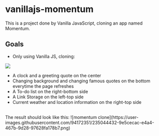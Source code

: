 # vanillajs-momentum

This is a project done by Vanilla JavaScript, cloning an app named Momentum.

## Goals
- Only using Vanilla JS, cloning: <br>
<img src="![momentum](https://user-images.githubusercontent.com/94172351/235044456-a33da295-7408-4a17-a5de-be2a9c55aa55.jpg)">

- A clock and a greeting quote on the center
- Changing background and changing famous quotes on the bottom everytime the page refreshes
- A To-do list on the right-bottom side
- A Link Storage on the left-top side
- Current weather and location information on the right-top side
<br>
The result should look like this:
![momentum clone](https://user-images.githubusercontent.com/94172351/235044432-9e5cecac-e4a4-467b-9d28-97628fa178b7.png)
